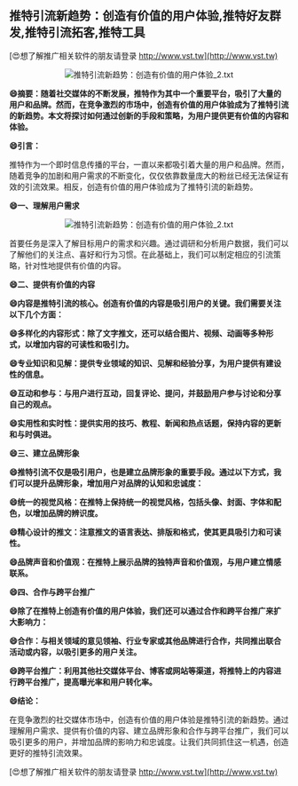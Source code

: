 ## **推特引流新趋势：创造有价值的用户体验,推特好友群发,推特引流拓客,推特工具**

[😍想了解推广相关软件的朋友请登录 http://www.vst.tw](http://www.vst.tw)

 <center><img src="https://vst.tw/MP4/tuiguang/png/0.png" alt="推特引流新趋势：创造有价值的用户体验_2.txt"></center>

**😄摘要：随着社交媒体的不断发展，推特作为其中一个重要平台，吸引了大量的用户和品牌。然而，在竞争激烈的市场中，创造有价值的用户体验成为了推特引流的新趋势。本文将探讨如何通过创新的手段和策略，为用户提供更有价值的内容和体验。**

**😄引言：**

推特作为一个即时信息传播的平台，一直以来都吸引着大量的用户和品牌。然而，随着竞争的加剧和用户需求的不断变化，仅仅依靠数量庞大的粉丝已经无法保证有效的引流效果。相反，创造有价值的用户体验成为了推特引流的新趋势。

**😄一、理解用户需求**

 <center><img src="https://vst.tw/MP4/tuiguang/png/7.png" alt="推特引流新趋势：创造有价值的用户体验_2.txt"></center>

首要任务是深入了解目标用户的需求和兴趣。通过调研和分析用户数据，我们可以了解他们的关注点、喜好和行为习惯。在此基础上，我们可以制定相应的引流策略，针对性地提供有价值的内容。

**😄二、提供有价值的内容**

**😄内容是推特引流的核心。创造有价值的内容是吸引用户的关键。我们需要关注以下几个方面：**

**😄多样化的内容形式：除了文字推文，还可以结合图片、视频、动画等多种形式，以增加内容的可读性和吸引力。**

**😄专业知识和见解：提供专业领域的知识、见解和经验分享，为用户提供有建设性的信息。**

**😄互动和参与：与用户进行互动，回复评论、提问，并鼓励用户参与讨论和分享自己的观点。**

**😄实用性和实时性：提供实用的技巧、教程、新闻和热点话题，保持内容的更新和与时俱进。**

**😄三、建立品牌形象**

**😄推特引流不仅是吸引用户，也是建立品牌形象的重要手段。通过以下方式，我们可以提升品牌形象，增加用户对品牌的认知和忠诚度：**

**😄统一的视觉风格：在推特上保持统一的视觉风格，包括头像、封面、字体和配色，以增加品牌的辨识度。**

**😄精心设计的推文：注意推文的语言表达、排版和格式，使其更具吸引力和可读性。**

**😄品牌声音和价值观：在推特上展示品牌的独特声音和价值观，与用户建立情感联系。**

**😄四、合作与跨平台推广**

**😄除了在推特上创造有价值的用户体验，我们还可以通过合作和跨平台推广来扩大影响力：**

**😄合作：与相关领域的意见领袖、行业专家或其他品牌进行合作，共同推出联合活动或内容，以吸引更多的用户关注。**

**😄跨平台推广：利用其他社交媒体平台、博客或网站等渠道，将推特上的内容进行跨平台推广，提高曝光率和用户转化率。**

**😄结论：**

在竞争激烈的社交媒体市场中，创造有价值的用户体验是推特引流的新趋势。通过理解用户需求、提供有价值的内容、建立品牌形象和合作与跨平台推广，我们可以吸引更多的用户，并增加品牌的影响力和忠诚度。让我们共同抓住这一机遇，创造更好的推特引流效果。

[😍想了解推广相关软件的朋友请登录 http://www.vst.tw](http://www.vst.tw)



